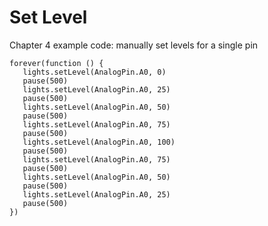 # Set Level

Chapter 4 example code: manually set levels for a single pin

```blocks
forever(function () {
   lights.setLevel(AnalogPin.A0, 0)
   pause(500)
   lights.setLevel(AnalogPin.A0, 25)
   pause(500)
   lights.setLevel(AnalogPin.A0, 50)
   pause(500)
   lights.setLevel(AnalogPin.A0, 75)
   pause(500)
   lights.setLevel(AnalogPin.A0, 100)
   pause(500)
   lights.setLevel(AnalogPin.A0, 75)
   pause(500)
   lights.setLevel(AnalogPin.A0, 50)
   pause(500)
   lights.setLevel(AnalogPin.A0, 25)
   pause(500)
})
```